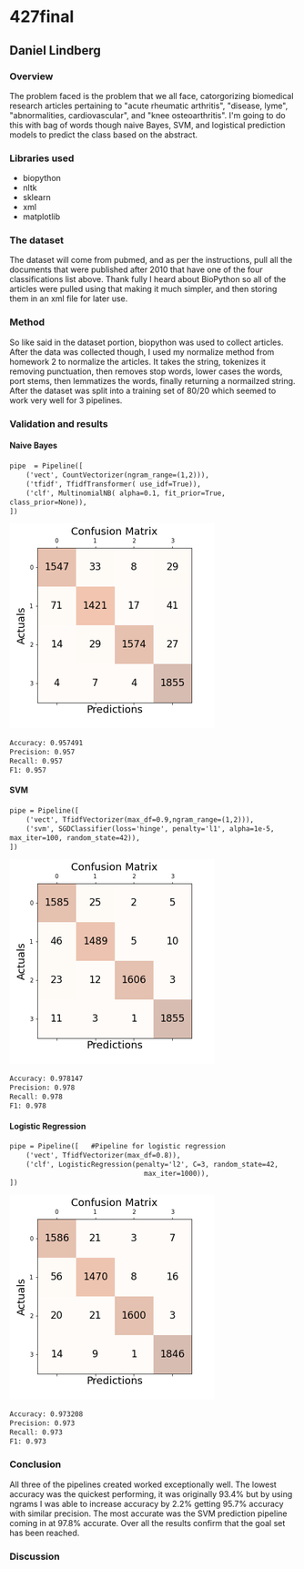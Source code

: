 # 427final
## Daniel Lindberg

### Overview
The problem faced is the problem that we all face, catorgorizing biomedical research articles pertaining to "acute rheumatic arthritis", "disease, lyme", "abnormalities, cardiovascular", and "knee osteoarthritis". I'm going to do this with bag of words though naive Bayes, SVM, and logistical prediction models to predict the class based on the abstract.

### Libraries used
- biopython
- nltk
- sklearn
- xml
- matplotlib

### The dataset
The dataset will come from pubmed, and as per the instructions, pull all the documents that were published after 2010 that have one of the four classifications list above. Thank fully I heard about BioPython so all of the articles were pulled using that making it much simpler, and then storing them in an xml file for later use.

### Method
So like said in the dataset portion, biopython was used to collect articles. After the data was collected though, I used my normalize method from homework 2 to normalize the articles. It takes the string, tokenizes it removing punctuation, then removes stop words, lower cases the words, port stems, then lemmatizes the words, finally returning a normailzed string. After the dataset was split into a training set of 80/20 which seemed to work very well for 3 pipelines.

### Validation and results
#### Naive Bayes
```
pipe  = Pipeline([
    ('vect', CountVectorizer(ngram_range=(1,2))),
    ('tfidf', TfidfTransformer( use_idf=True)),
    ('clf', MultinomialNB( alpha=0.1, fit_prior=True, class_prior=None)),
])
```
![plot](/confusion_matrix_Bayes.png)
```
Accuracy: 0.957491
Precision: 0.957
Recall: 0.957
F1: 0.957
```
#### SVM
```
pipe = Pipeline([
    ('vect', TfidfVectorizer(max_df=0.9,ngram_range=(1,2))),
    ('svm', SGDClassifier(loss='hinge', penalty='l1', alpha=1e-5, max_iter=100, random_state=42)),
])
```
![plot](/confusion_matrix_SVM.png)
```
Accuracy: 0.978147
Precision: 0.978
Recall: 0.978
F1: 0.978
```
#### Logistic Regression
```
pipe = Pipeline([   #Pipeline for logistic regression
    ('vect', TfidfVectorizer(max_df=0.8)),
    ('clf', LogisticRegression(penalty='l2', C=3, random_state=42,
                                 max_iter=1000)),
])
```
![plot](/confusion_matrix_LR.png)
```
Accuracy: 0.973208
Precision: 0.973
Recall: 0.973
F1: 0.973
```
### Conclusion
All three of the pipelines created worked exceptionally well. The lowest accuracy was the quickest performing, it was originally 93.4% but by using ngrams I was able to increase accuracy by 2.2% getting 95.7% accuracy with similar precision. The most accurate was the SVM prediction pipeline coming in at 97.8% accurate. Over all the results confirm that the goal set has been reached.

### Discussion
